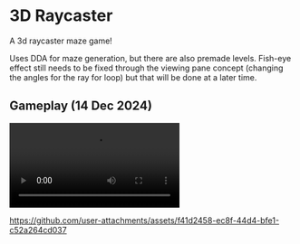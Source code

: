# 3D Raycaster

A 3d raycaster maze game!

Uses DDA for maze generation, but there are also premade levels.
Fish-eye effect still needs to be fixed through the viewing pane concept (changing the angles for the ray for loop) but that will be done at a later time.

## Gameplay (14 Dec 2024)
![Gameplay](repo/gameplay-dec-14-2024.mp4)

https://github.com/user-attachments/assets/f41d2458-ec8f-44d4-bfe1-c52a264cd037
